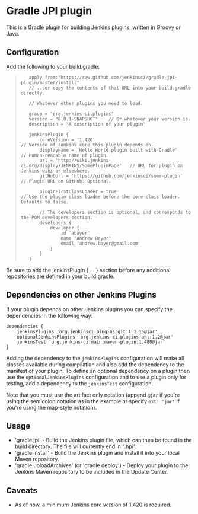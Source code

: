# Gradle JPI plugin

This is a Gradle plugin for building [Jenkins](http://jenkins-ci.org)
plugins, written in Groovy or Java.

## Configuration

Add the following to your build.gradle:

>        apply from:"https://raw.github.com/jenkinsci/gradle-jpi-plugin/master/install"
>        // ...or copy the contents of that URL into your build.gradle directly.
>
>        // Whatever other plugins you need to load.
>
>        group = "org.jenkins-ci.plugins"
>        version = "0.0.1-SNAPSHOT"    // Or whatever your version is.
>        description = "A description of your plugin"
>
>        jenkinsPlugin {
>            coreVersion = '1.420'                                               // Version of Jenkins core this plugin depends on.
>            displayName = 'Hello World plugin built with Gradle'                // Human-readable name of plugin.
>            url = 'http://wiki.jenkins-ci.org/display/JENKINS/SomePluginPage'   // URL for plugin on Jenkins wiki or elsewhere.
>            gitHubUrl = 'https://github.com/jenkinsci/some-plugin'              // Plugin URL on GitHub. Optional.
>
>            pluginFirstClassLoader = true                                       // Use the plugin class loader before the core class loader. Defaults to false.
>
>            // The developers section is optional, and corresponds to the POM developers section.
>            developers {
>                developer {
>                    id 'abayer'
>                    name 'Andrew Bayer'
>                    email 'andrew.bayer@gmail.com'
>                }
>            }                           
>        }

Be sure to add the jenkinsPlugin { ... } section before any additional
repositories are defined in your build.gradle.

## Dependencies on other Jenkins Plugins

If your plugin depends on other Jenkins plugins you can specify the dependencies in the following way:

	dependencies {
		jenkinsPlugins 'org.jenkinsci.plugins:git:1.1.15@jar'
		optionalJenkinsPlugins 'org.jenkins-ci.plugins:ant:1.2@jar'
		jenkinsTest 'org.jenkins-ci.main:maven-plugin:1.480@jar'
	}

Adding the dependency to the `jenkinsPlugins` configuration will make all classes available during compilation and
also add the dependency to the manifest of your plugin. To define an optional dependency on a plugin then use
the `optionalJenkinsPlugins` configuration and to use a plugin only for testing, add a dependency to the `jenkinsTest`
configuration.

Note that you must use the artifact only notation (append `@jar` if you're using the semicolon notation as in the
example or specify `ext: 'jar'` if you're using the map-style notation). 

## Usage

* 'gradle jpi' - Build the Jenkins plugin file, which can then be
  found in the build directory. The file will currently end in ".hpi".
* 'gradle install' - Build the Jenkins plugin and install it into your
  local Maven repository.
* 'gradle uploadArchives' (or 'gradle deploy') - Deploy your plugin to
  the Jenkins Maven repository to be included in the Update Center.

## Caveats

* As of now, a minimum Jenkins core version of 1.420 is required.
